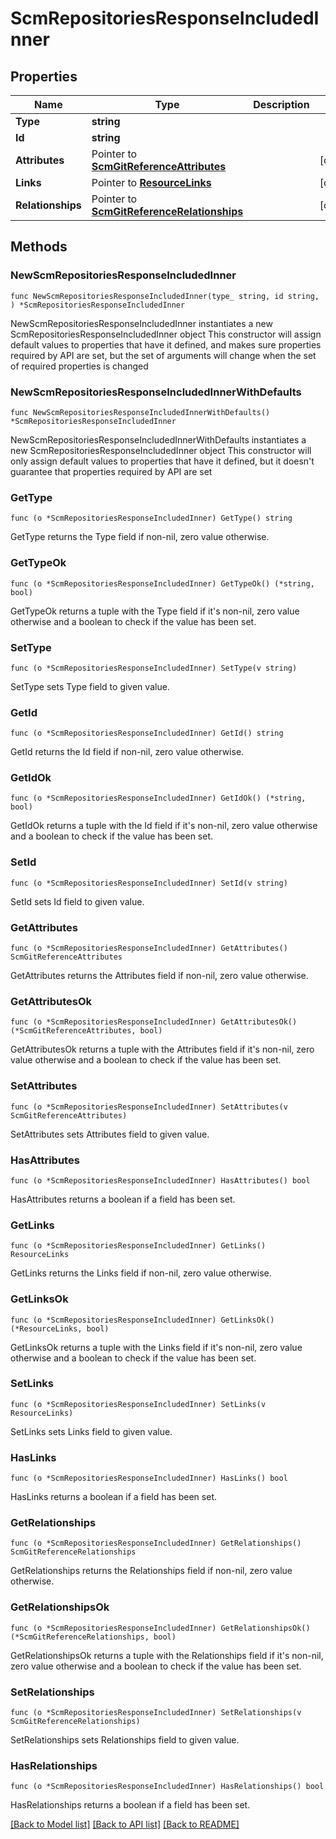 # ScmRepositoriesResponseIncludedInner

## Properties

Name | Type | Description | Notes
------------ | ------------- | ------------- | -------------
**Type** | **string** |  | 
**Id** | **string** |  | 
**Attributes** | Pointer to [**ScmGitReferenceAttributes**](ScmGitReferenceAttributes.md) |  | [optional] 
**Links** | Pointer to [**ResourceLinks**](ResourceLinks.md) |  | [optional] 
**Relationships** | Pointer to [**ScmGitReferenceRelationships**](ScmGitReferenceRelationships.md) |  | [optional] 

## Methods

### NewScmRepositoriesResponseIncludedInner

`func NewScmRepositoriesResponseIncludedInner(type_ string, id string, ) *ScmRepositoriesResponseIncludedInner`

NewScmRepositoriesResponseIncludedInner instantiates a new ScmRepositoriesResponseIncludedInner object
This constructor will assign default values to properties that have it defined,
and makes sure properties required by API are set, but the set of arguments
will change when the set of required properties is changed

### NewScmRepositoriesResponseIncludedInnerWithDefaults

`func NewScmRepositoriesResponseIncludedInnerWithDefaults() *ScmRepositoriesResponseIncludedInner`

NewScmRepositoriesResponseIncludedInnerWithDefaults instantiates a new ScmRepositoriesResponseIncludedInner object
This constructor will only assign default values to properties that have it defined,
but it doesn't guarantee that properties required by API are set

### GetType

`func (o *ScmRepositoriesResponseIncludedInner) GetType() string`

GetType returns the Type field if non-nil, zero value otherwise.

### GetTypeOk

`func (o *ScmRepositoriesResponseIncludedInner) GetTypeOk() (*string, bool)`

GetTypeOk returns a tuple with the Type field if it's non-nil, zero value otherwise
and a boolean to check if the value has been set.

### SetType

`func (o *ScmRepositoriesResponseIncludedInner) SetType(v string)`

SetType sets Type field to given value.


### GetId

`func (o *ScmRepositoriesResponseIncludedInner) GetId() string`

GetId returns the Id field if non-nil, zero value otherwise.

### GetIdOk

`func (o *ScmRepositoriesResponseIncludedInner) GetIdOk() (*string, bool)`

GetIdOk returns a tuple with the Id field if it's non-nil, zero value otherwise
and a boolean to check if the value has been set.

### SetId

`func (o *ScmRepositoriesResponseIncludedInner) SetId(v string)`

SetId sets Id field to given value.


### GetAttributes

`func (o *ScmRepositoriesResponseIncludedInner) GetAttributes() ScmGitReferenceAttributes`

GetAttributes returns the Attributes field if non-nil, zero value otherwise.

### GetAttributesOk

`func (o *ScmRepositoriesResponseIncludedInner) GetAttributesOk() (*ScmGitReferenceAttributes, bool)`

GetAttributesOk returns a tuple with the Attributes field if it's non-nil, zero value otherwise
and a boolean to check if the value has been set.

### SetAttributes

`func (o *ScmRepositoriesResponseIncludedInner) SetAttributes(v ScmGitReferenceAttributes)`

SetAttributes sets Attributes field to given value.

### HasAttributes

`func (o *ScmRepositoriesResponseIncludedInner) HasAttributes() bool`

HasAttributes returns a boolean if a field has been set.

### GetLinks

`func (o *ScmRepositoriesResponseIncludedInner) GetLinks() ResourceLinks`

GetLinks returns the Links field if non-nil, zero value otherwise.

### GetLinksOk

`func (o *ScmRepositoriesResponseIncludedInner) GetLinksOk() (*ResourceLinks, bool)`

GetLinksOk returns a tuple with the Links field if it's non-nil, zero value otherwise
and a boolean to check if the value has been set.

### SetLinks

`func (o *ScmRepositoriesResponseIncludedInner) SetLinks(v ResourceLinks)`

SetLinks sets Links field to given value.

### HasLinks

`func (o *ScmRepositoriesResponseIncludedInner) HasLinks() bool`

HasLinks returns a boolean if a field has been set.

### GetRelationships

`func (o *ScmRepositoriesResponseIncludedInner) GetRelationships() ScmGitReferenceRelationships`

GetRelationships returns the Relationships field if non-nil, zero value otherwise.

### GetRelationshipsOk

`func (o *ScmRepositoriesResponseIncludedInner) GetRelationshipsOk() (*ScmGitReferenceRelationships, bool)`

GetRelationshipsOk returns a tuple with the Relationships field if it's non-nil, zero value otherwise
and a boolean to check if the value has been set.

### SetRelationships

`func (o *ScmRepositoriesResponseIncludedInner) SetRelationships(v ScmGitReferenceRelationships)`

SetRelationships sets Relationships field to given value.

### HasRelationships

`func (o *ScmRepositoriesResponseIncludedInner) HasRelationships() bool`

HasRelationships returns a boolean if a field has been set.


[[Back to Model list]](../README.md#documentation-for-models) [[Back to API list]](../README.md#documentation-for-api-endpoints) [[Back to README]](../README.md)


